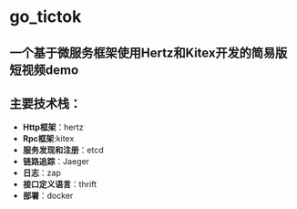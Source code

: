 # go_tictok
一个基于微服务框架使用Hertz和Kitex开发的简易版短视频demo
---
## 主要技术栈：
- **Http框架**：hertz  
- **Rpc框架**:kitex  
- **服务发现和注册**：etcd  
- **链路追踪**：Jaeger  
- **日志**：zap
- **接口定义语言**：thrift
- **部署**：docker
